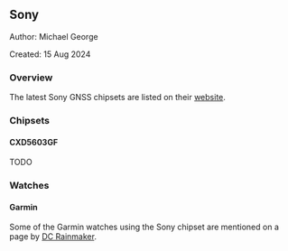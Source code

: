 ## Sony

Author: Michael George

Created: 15 Aug 2024



### Overview

The latest Sony GNSS chipsets are listed on their [website](https://www.sony-semicon.com/en/products/lsi-ic/gps.html).



### Chipsets

#### CXD5603GF

TODO



### Watches

#### Garmin

Some of the Garmin watches using the Sony chipset are mentioned on a page by [DC Rainmaker](https://www.dcrainmaker.com/2021/01/gps-accuracy-impacting-devices.html).
